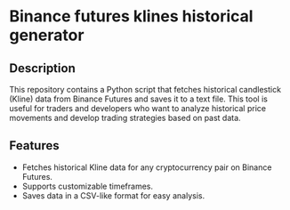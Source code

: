 # Binance futures klines historical generator

## Description
This repository contains a Python script that fetches historical candlestick (Kline) data from Binance Futures and saves it to a text file. This tool is useful for traders and developers who want to analyze historical price movements and develop trading strategies based on past data.

## Features
- Fetches historical Kline data for any cryptocurrency pair on Binance Futures.
- Supports customizable timeframes.
- Saves data in a CSV-like format for easy analysis.

